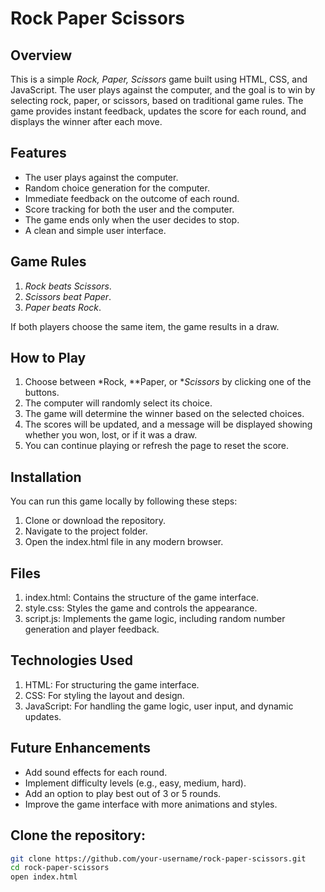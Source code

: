 # Rock Paper Scissors
## Overview
This is a simple *Rock, Paper, Scissors* game built using HTML, CSS, and JavaScript. The user plays against the computer, and the goal is to win by selecting rock, paper, or scissors, based on traditional game rules. The game provides instant feedback, updates the score for each round, and displays the winner after each move.

## Features
- The user plays against the computer.
- Random choice generation for the computer.
- Immediate feedback on the outcome of each round.
- Score tracking for both the user and the computer.
- The game ends only when the user decides to stop.
- A clean and simple user interface.

## Game Rules
1. *Rock beats Scissors*.
2. *Scissors beat Paper*.
3. *Paper beats Rock*.

If both players choose the same item, the game results in a draw.

## How to Play
1. Choose between *Rock, **Paper, or **Scissors* by clicking one of the buttons.
2. The computer will randomly select its choice.
3. The game will determine the winner based on the selected choices.
4. The scores will be updated, and a message will be displayed showing whether you won, lost, or if it was a draw.
5. You can continue playing or refresh the page to reset the score.

## Installation
You can run this game locally by following these steps:

1. Clone or download the repository.
2. Navigate to the project folder.
3. Open the index.html file in any modern browser.

## Files

1. index.html: Contains the structure of the game interface.
2. style.css: Styles the game and controls the appearance.
3. script.js: Implements the game logic, including random number generation and player feedback.

## Technologies Used
1. HTML: For structuring the game interface.
2. CSS: For styling the layout and design.
3. JavaScript: For handling the game logic, user input, and dynamic updates.

## Future Enhancements
- Add sound effects for each round.
- Implement difficulty levels (e.g., easy, medium, hard).
- Add an option to play best out of 3 or 5 rounds.
- Improve the game interface with more animations and styles.

## Clone the repository:
```bash
git clone https://github.com/your-username/rock-paper-scissors.git
cd rock-paper-scissors
open index.html
